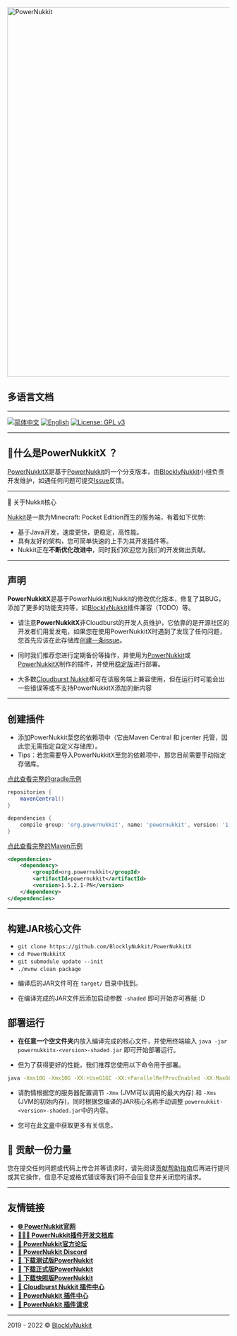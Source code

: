 [<img alt="PowerNukkit" width="838" src="https://raw.githubusercontent.com/PowerNukkit/PowerNukkit/master/.github/images/banner.png" />](https://powernukkit.org)


<h2>多语言文档</h2>

---
[![简体中文](https://img.shields.io/badge/简体中文-100%25-green)](https://github.com/BlocklyNukkit/PowerNukkitX/blob/master/blob/zh-cn/README.md)
[![English](https://img.shields.io/badge/English-todo-red)](https://github.com/BlocklyNukkit/PowerNukkitX/blob/master/README.md)
[![License: GPL v3](https://img.shields.io/badge/License-GPL%20v3-blue.svg)](https://github.com/BlocklyNukkit/PowerNukkitX/blob/master/LICENSE)

---
🤔什么是PowerNukkitX ？
---
[PowerNukkitX](https://github.com/BlocklyNukkit/PowerNukkitX)是基于[PowerNukkit](https://github.com/PowerNukkit/PowerNukkit)的一个分支版本，由[BlocklyNukkit](https://github.com/BlocklyNukkit)小组负责开发维护，如遇任何问题可提交[Issue](https://github.com/BlocklyNukkit/PowerNukkitX/issues)反馈。

---

🧾 关于Nukkit核心

[Nukkit](https://github.com/Nukkit/Nukkit)是一款为Minecraft: Pocket Edition而生的服务端，有着如下优势:

* 基于Java开发，速度更快，更稳定，高性能。
* 具有友好的架构，您可简单快速的上手为其开发插件等。
* Nukkit正在**不断优化改进中**，同时我们欢迎您为我们的开发做出贡献。
---
声明
---


**PowerNukkitX**是基于PowerNukkit和Nukkit的修改优化版本，修复了其BUG，添加了更多的功能支持等，如[BlocklyNukkit](https://github.com/BlocklyNukkit/BlocklyNukkit)插件兼容（TODO）等。

* 请注意**PowerNukkitX**非Cloudburst的开发人员维护，它依靠的是开源社区的开发者们用爱发电，如果您在使用PowerNukkitX时遇到了发现了任何问题，您首先应该在此存储库[创建一条issue](https://github.com/BlocklyNukkit/PowerNukkitX/issues)。

* 同时我们推荐您进行定期备份等操作，并使用为[PowerNukkit](https://github.com/powernukkit/powernukkit)或[PowerNukkitX](https://github.com/BlocklyNukkit/PowerNukkitX)制作的插件，并使用[稳定版](https://github.com/BlocklyNukkit/PowerNukkitX/releases)进行部署。

* 大多数[Cloudburst Nukkit](https://github.com/cloudburstmc/nukkit)都可在该服务端上兼容使用，但在运行时可能会出一些错误等或不支持PowerNukkitX添加的新内容

---

创建插件
---
* 添加PowerNukkit至您的依赖项中（它由Maven Central 和 jcenter 托管，因此您无需指定自定义存储库）。
* Tips：若您需要导入PowerNukkitX至您的依赖项中，那您目前需要手动指定存储库。

[点此查看完整的gradle示例](https://github.com/PowerNukkit/ExamplePlugin-Gradle)
```groovy
repositories {
    mavenCentral()
}

dependencies {
    compile group: 'org.powernukkit', name: 'powernukkit', version: '1.5.2.1-PN'
}
```

[点此查看完整的Maven示例](https://github.com/PowerNukkit/ExamplePlugin-Maven)
```xml
<dependencies>
    <dependency>
        <groupId>org.powernukkit</groupId>
        <artifactId>powernukkit</artifactId>
        <version>1.5.2.1-PN</version>
    </dependency>
</dependencies>
```
---

构建JAR核心文件
---
- `git clone https://github.com/BlocklyNukkit/PowerNukkitX`
- `cd PowerNukkitX`
- `git submodule update --init`
- `./mvnw clean package`

* 编译后的JAR文件可在 `target/` 目录中找到。

* 在编译完成的JAR文件后添加启动参数 `-shaded` 即可开始亦可赛艇 :D

部署运行
-------------
* **在任意一个空文件夹**内放入编译完成的核心文件，并使用终端输入 `java -jar powernukkitx-<version>-shaded.jar` 即可开始部署运行。

* 但为了获得更好的性能，我们推荐您使用以下命令用于部署。
```sh
java -Xms10G -Xmx10G -XX:+UseG1GC -XX:+ParallelRefProcEnabled -XX:MaxGCPauseMillis=200 -XX:+UnlockExperimentalVMOptions -XX:+DisableExplicitGC -XX:+AlwaysPreTouch -XX:G1NewSizePercent=30 -XX:G1MaxNewSizePercent=40 -XX:G1HeapRegionSize=8M -XX:G1ReservePercent=20 -XX:G1HeapWastePercent=5 -XX:G1MixedGCCountTarget=4 -XX:InitiatingHeapOccupancyPercent=15 -XX:G1MixedGCLiveThresholdPercent=90 -XX:G1RSetUpdatingPauseTimePercent=5 -XX:SurvivorRatio=32 -XX:+PerfDisableSharedMem -XX:MaxTenuringThreshold=1 -Dusing.aikars.flags=https://mcflags.emc.gs -Daikars.new.flags=true -jar powernukkit-<version>-shaded.jar
```

* 请酌情根据您的服务器配置调节 `-Xmx` (JVM可以调用的最大内存) 和 `-Xms` (JVM的初始内存)，同时根据您编译的JAR核心名称手动调整 `powernukkit-<version>-shaded.jar`中的内容。

* 您可在此[文章](https://aikar.co/2018/07/02/tuning-the-jvm-g1gc-garbage-collector-flags-for-minecraft/)中获取更多有关信息。

🧐 贡献一份力量
------------
您在提交任何问题或代码上传合并等请求时，请先阅读[贡献帮助指南](https://github.com/BlocklyNukkit/PowerNukkitX/blob/master/blob/zh-cn/CONTRIBUTING.md)后再进行提问或其它操作，信息不足或格式错误等我们将不会回复您并关闭您的请求。

---

友情链接
--------------------

- __[🌐 PowerNukkit官网](https://powernukkit.org/)__
- __[👩🏽‍💻 PowerNukkit插件开发文档库](https://devs.powernukkit.org/)__
- __[💬 PowerNukkit官方论坛](https://discuss.powernukkit.org/)__
- __[💬 PowerNukkit Discord](https://powernukkit.org/discord)__
- __[💾 下载测试版PowerNukkit](https://powernukkit.org/recommended)__
- __[💾 下载正式版PowerNukkit](https://powernukkit.org/releases)__
- __[💾 下载快照版PowerNukkit](https://powernukkit.org/snapshots)__
- __[🔌 Cloudburst Nukkit 插件中心](https://cloudburstmc.org/resources/categories/nukkit-plugins.1/)__
- __[🔌 PowerNukkit 插件中心](https://discuss.powernukkit.org/c/plugins/powernukkit-plugins/14/)__
- __[🧩 PowerNukkit 插件请求](https://discuss.powernukkit.org/c/plugins/plugin-requests/13)__

---
2019 - 2022 © [BlocklyNukkit](https://wiki.blocklynukkit.com)